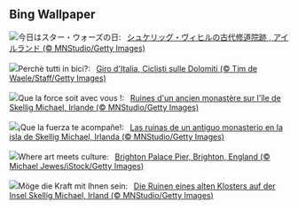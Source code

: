 ## Bing Wallpaper
![](https://www.bing.com/th?id=OHR.JediMonastery_JA-JP7788266024_UHD.jpg&w=1000)今日はスター・ウォーズの日:&nbsp;&ensp;[シュケリッグ・ヴィヒルの古代修道院跡 , アイルランド (© MNStudio/Getty Images)](https://www.bing.com/th?id=OHR.JediMonastery_JA-JP7788266024_UHD.jpg)
<br><br/>
![](https://www.bing.com/th?id=OHR.GirodItalia2024_IT-IT9407204320_UHD.jpg&w=1000)Perchè tutti in bici?:&nbsp;&ensp;[Giro d'Italia, Ciclisti sulle Dolomiti (© Tim de Waele/Staff/Getty Images)](https://www.bing.com/th?id=OHR.GirodItalia2024_IT-IT9407204320_UHD.jpg)
<br><br/>
![](https://www.bing.com/th?id=OHR.JediMonastery_FR-FR5584493492_UHD.jpg&w=1000)Que la force soit avec vous !:&nbsp;&ensp;[Ruines d'un ancien monastère sur l'île de Skellig Michael, Irlande (© MNStudio/Getty Images)](https://www.bing.com/th?id=OHR.JediMonastery_FR-FR5584493492_UHD.jpg)
<br><br/>
![](https://www.bing.com/th?id=OHR.JediMonastery_ES-ES3031274198_UHD.jpg&w=1000)¡Que la fuerza te acompañe!:&nbsp;&ensp;[Las ruinas de un antiguo monasterio en la isla de Skellig Michael, Irlanda (© MNStudio/Getty Images)](https://www.bing.com/th?id=OHR.JediMonastery_ES-ES3031274198_UHD.jpg)
<br><br/>
![](https://www.bing.com/th?id=OHR.BrightonPierFestival_EN-GB6742125656_UHD.jpg&w=1000)Where art meets culture:&nbsp;&ensp;[Brighton Palace Pier, Brighton, England (© Michael Jewes/iStock/Getty Images)](https://www.bing.com/th?id=OHR.BrightonPierFestival_EN-GB6742125656_UHD.jpg)
<br><br/>
![](https://www.bing.com/th?id=OHR.JediMonastery_DE-DE1926121276_UHD.jpg&w=1000)Möge die Kraft mit Ihnen sein:&nbsp;&ensp;[Die Ruinen eines alten Klosters auf der Insel Skellig Michael, Irland (© MNStudio/Getty Images)](https://www.bing.com/th?id=OHR.JediMonastery_DE-DE1926121276_UHD.jpg)
<br><br/>
